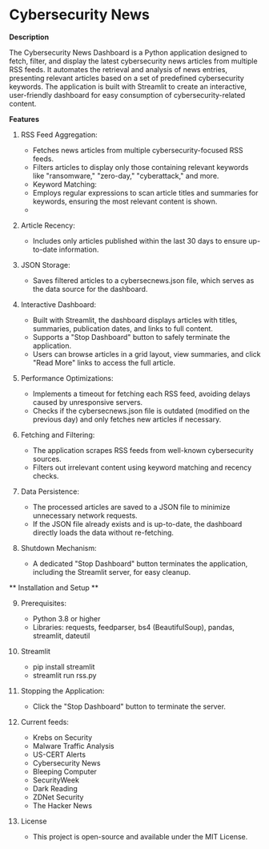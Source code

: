 # Cybersecurity News #

**Description**

The Cybersecurity News Dashboard is a Python application designed to fetch, filter, and display the latest cybersecurity news articles from multiple RSS feeds. It automates the retrieval and analysis of news entries, presenting relevant articles based on a set of predefined cybersecurity keywords. The application is built with Streamlit to create an interactive, user-friendly dashboard for easy consumption of cybersecurity-related content.

**Features**

1. RSS Feed Aggregation:
   - Fetches news articles from multiple cybersecurity-focused RSS feeds.
   - Filters articles to display only those containing relevant keywords like "ransomware," "zero-day," "cyberattack," and more.
   - Keyword Matching:
   - Employs regular expressions to scan article titles and summaries for keywords, ensuring the most relevant content is shown.
   - 
2. Article Recency:
   - Includes only articles published within the last 30 days to ensure up-to-date information.
     
3. JSON Storage:
   - Saves filtered articles to a cybersecnews.json file, which serves as the data source for the dashboard.

4. Interactive Dashboard:
   - Built with Streamlit, the dashboard displays articles with titles, summaries, publication dates, and links to full content.
   - Supports a "Stop Dashboard" button to safely terminate the application.
   - Users can browse articles in a grid layout, view summaries, and click "Read More" links to access the full article.

5. Performance Optimizations:
   - Implements a timeout for fetching each RSS feed, avoiding delays caused by unresponsive servers.
   - Checks if the cybersecnews.json file is outdated (modified on the previous day) and only fetches new articles if necessary.

6. Fetching and Filtering:
   - The application scrapes RSS feeds from well-known cybersecurity sources.
   - Filters out irrelevant content using keyword matching and recency checks.
     
7. Data Persistence:
   - The processed articles are saved to a JSON file to minimize unnecessary network requests.
   - If the JSON file already exists and is up-to-date, the dashboard directly loads the data without re-fetching.

8. Shutdown Mechanism:
   - A dedicated "Stop Dashboard" button terminates the application, including the Streamlit server, for easy cleanup.

** Installation and Setup **

9. Prerequisites:
   - Python 3.8 or higher
   - Libraries: requests, feedparser, bs4 (BeautifulSoup), pandas, streamlit, dateutil

10. Streamlit
    - pip install streamlit
    - streamlit run rss.py

11. Stopping the Application:
    - Click the "Stop Dashboard" button to terminate the server.

12. Current feeds:
    - Krebs on Security
    - Malware Traffic Analysis
    - US-CERT Alerts
    - Cybersecurity News
    - Bleeping Computer
    - SecurityWeek
    - Dark Reading
    - ZDNet Security
    - The Hacker News

13. License
    - This project is open-source and available under the MIT License.

